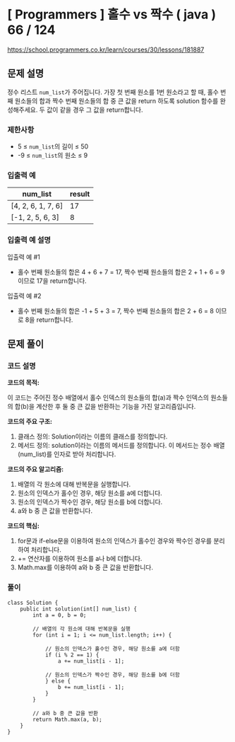 # [ Programmers ] 홀수 vs 짝수 ( java ) 66 / 124
https://school.programmers.co.kr/learn/courses/30/lessons/181887

## 문제 설명

정수 리스트 `num_list`가 주어집니다. 가장 첫 번째 원소를 1번 원소라고 할 때, 홀수 번째 원소들의 합과 짝수 번째 원소들의 합 중 큰 값을 return 하도록 solution 함수를 완성해주세요. 두 값이 같을 경우 그 값을 return합니다.


### 제한사항

- 5 ≤ `num_list`의 길이 ≤ 50
- -9 ≤ `num_list`의 원소 ≤ 9


### 입출력 예

|num_list|result|
|---|---|
|[4, 2, 6, 1, 7, 6]|17|
|[-1, 2, 5, 6, 3]|8|


### 입출력 예 설명

입출력 예 #1

- 홀수 번째 원소들의 합은 4 + 6 + 7 = 17, 짝수 번째 원소들의 합은 2 + 1 + 6 = 9 이므로 17을 return합니다.

입출력 예 #2

- 홀수 번째 원소들의 합은 -1 + 5 + 3 = 7, 짝수 번째 원소들의 합은 2 + 6 = 8 이므로 8을 return합니다.



## 문제 풀이
### 코드 설명

**코드의 목적:**

이 코드는 주어진 정수 배열에서 홀수 인덱스의 원소들의 합(a)과 짝수 인덱스의 원소들의 합(b)을 계산한 후 둘 중 큰 값을 반환하는 기능을 가진 알고리즘입니다.

**코드의 주요 구조:**

1. 클래스 정의: Solution이라는 이름의 클래스를 정의합니다.
2. 메서드 정의: solution이라는 이름의 메서드를 정의합니다. 이 메서드는 정수 배열(num_list)를 인자로 받아 처리합니다.

**코드의 주요 알고리즘:**

1. 배열의 각 원소에 대해 반복문을 실행합니다.
2. 원소의 인덱스가 홀수인 경우, 해당 원소를 a에 더합니다.
3. 원소의 인덱스가 짝수인 경우, 해당 원소를 b에 더합니다.
4. a와 b 중 큰 값을 반환합니다.

**코드의 핵심:**

1. for문과 if-else문을 이용하여 원소의 인덱스가 홀수인 경우와 짝수인 경우를 분리하여 처리합니다.
2. += 연산자를 이용하여 원소를 a나 b에 더합니다.
3. Math.max를 이용하여 a와 b 중 큰 값을 반환합니다.

### 풀이
```
class Solution {
    public int solution(int[] num_list) {
        int a = 0, b = 0;

        // 배열의 각 원소에 대해 반복문을 실행
        for (int i = 1; i <= num_list.length; i++) {

            // 원소의 인덱스가 홀수인 경우, 해당 원소를 a에 더함
            if (i % 2 == 1) {
                a += num_list[i - 1];

            // 원소의 인덱스가 짝수인 경우, 해당 원소를 b에 더함
            } else {
                b += num_list[i - 1];
            }
        }

        // a와 b 중 큰 값을 반환
        return Math.max(a, b);
    }
}
```

